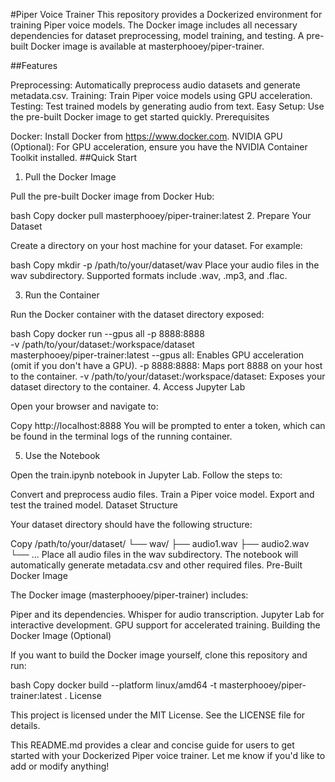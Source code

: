 #Piper Voice Trainer
This repository provides a Dockerized environment for training Piper voice models. The Docker image includes all necessary dependencies for dataset preprocessing, model training, and testing. A pre-built Docker image is available at masterphooey/piper-trainer.

##Features

Preprocessing: Automatically preprocess audio datasets and generate metadata.csv.
Training: Train Piper voice models using GPU acceleration.
Testing: Test trained models by generating audio from text.
Easy Setup: Use the pre-built Docker image to get started quickly.
Prerequisites

Docker: Install Docker from https://www.docker.com.
NVIDIA GPU (Optional): For GPU acceleration, ensure you have the NVIDIA Container Toolkit installed.
##Quick Start

1. Pull the Docker Image

Pull the pre-built Docker image from Docker Hub:

bash
Copy
docker pull masterphooey/piper-trainer:latest
2. Prepare Your Dataset

Create a directory on your host machine for your dataset. For example:

bash
Copy
mkdir -p /path/to/your/dataset/wav
Place your audio files in the wav subdirectory. Supported formats include .wav, .mp3, and .flac.

3. Run the Container

Run the Docker container with the dataset directory exposed:

bash
Copy
docker run --gpus all -p 8888:8888 \
    -v /path/to/your/dataset:/workspace/dataset \
    masterphooey/piper-trainer:latest
--gpus all: Enables GPU acceleration (omit if you don't have a GPU).
-p 8888:8888: Maps port 8888 on your host to the container.
-v /path/to/your/dataset:/workspace/dataset: Exposes your dataset directory to the container.
4. Access Jupyter Lab

Open your browser and navigate to:

Copy
http://localhost:8888
You will be prompted to enter a token, which can be found in the terminal logs of the running container.

5. Use the Notebook

Open the train.ipynb notebook in Jupyter Lab. Follow the steps to:

Convert and preprocess audio files.
Train a Piper voice model.
Export and test the trained model.
Dataset Structure

Your dataset directory should have the following structure:

Copy
/path/to/your/dataset/
└── wav/
    ├── audio1.wav
    ├── audio2.wav
    └── ...
Place all audio files in the wav subdirectory.
The notebook will automatically generate metadata.csv and other required files.
Pre-Built Docker Image

The Docker image (masterphooey/piper-trainer) includes:

Piper and its dependencies.
Whisper for audio transcription.
Jupyter Lab for interactive development.
GPU support for accelerated training.
Building the Docker Image (Optional)

If you want to build the Docker image yourself, clone this repository and run:

bash
Copy
docker build --platform linux/amd64 -t masterphooey/piper-trainer:latest .
License

This project is licensed under the MIT License. See the LICENSE file for details.

This README.md provides a clear and concise guide for users to get started with your Dockerized Piper voice trainer. Let me know if you'd like to add or modify anything!
